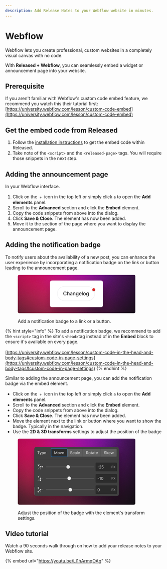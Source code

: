 ```yaml
---
description: Add Release Notes to your Webflow website in minutes.
---
```


# Webflow

Webflow lets you create professional, custom websites in a completely visual canvas with no code.&#x20;

With **Released + Webflow**, you can seamlessly embed a widget or announcement page into your website.&#x20;

## Prerequisite&#x20;

If you aren't familiar with Webflow's custom code embed feature, we recommend you watch this their tutorial first: [https://university.webflow.com/lesson/custom-code-embed](https://university.webflow.com/lesson/custom-code-embed)

## Get the embed code from Released

1. Follow the [installation instructions](../product-tour/settings/announcement-page.md#installation) to get the embed code within Released.
2. Take note of the `<script>` and the `<released-page>` tags. You will require those snippets in the next step.&#x20;

## Adding the announcement page

In your Webflow interface.&#x20;

1. Click on the ﹢ icon in the top left or simply click `a` to open the **Add elements** panel.
2. Scroll to the **Advanced** section and click the **Embed** element.
3. Copy the code snippets from above into the dialog.&#x20;
4. Click **Save & Close**. The element has now been added.&#x20;
5. Move it to the section of the page where you want to display the announcement page.&#x20;

## Adding the notification badge

To notify users about the availability of a new post, you can enhance the user experience by incorporating a notification badge on the link or button leading to the announcement page.&#x20;

<figure><img src="../.gitbook/assets/Badge.png" alt="" width="375"><figcaption><p>Add a notification badge to a link or a button.</p></figcaption></figure>

{% hint style="info" %}
To add a notification badge, we recommend to add the `<script>` tag in the site's `<head>`tag  instead of in the **Embed** block to ensure it's available on every page. \
\
[https://university.webflow.com/lesson/custom-code-in-the-head-and-body-tags#custom-code-in-page-settings](https://university.webflow.com/lesson/custom-code-in-the-head-and-body-tags#custom-code-in-page-settings)
{% endhint %}

Similar to adding the announcement page, you can add the notification badge via the embed element.&#x20;

* Click on the ﹢ icon in the top left or simply click `a` to open the **Add elements** panel.
* Scroll to the **Advanced** section and click the **Embed** element.
* Copy the code snippets from above into the dialog.&#x20;
* Click **Save & Close**. The element has now been added.&#x20;
* Move the element next to the link or button where you want to show the badge. Typically in the navigation.&#x20;
* Use the **2D & 3D transforms** settings to adjust the position of the badge&#x20;

<figure><img src="../.gitbook/assets/Transform Settings.png" alt="" width="375"><figcaption><p>Adjust the position of the badge with the element's transform settings.</p></figcaption></figure>



## Video tutorial

Watch a 90 seconds walk through on how to add your release notes to your Webflow site.&#x20;

{% embed url="https://youtu.be/Ll1hArmqOAg" %}


